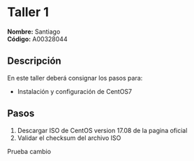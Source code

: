 # Taller 1

**Nombre:** Santiago  
**Código:** A00328044

## Descripción
En este taller deberá consignar los pasos para:
* Instalación y configuración de CentOS7

## Pasos
1. Descargar ISO de CentOS version 17.08 de la pagina oficial
2. Validar el checksum del archivo ISO

Prueba cambio
